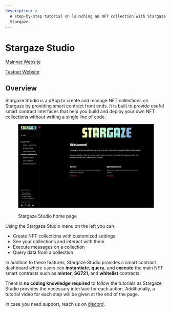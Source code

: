 ```yaml
---
description: >-
  A step-by-step tutorial on launching an NFT collection with Stargaze Studio on
  Stargaze.
---
```


# Stargaze Studio

[Mainnet Website](https://studio.stargaze.zone/)

[Testnet Website](https://studio.publicawesome.dev/)

## Overview

Stargaze Studio is a dApp to create and manage NFT collections on Stargaze by providing smart contract front ends. It is built to provide useful smart contract interfaces that help you build and deploy your own NFT collections without writing a single line of code.

<figure><img src="../../.gitbook/assets/Screen Shot 2022-09-29 at 11.50.37.png" alt=""><figcaption><p>Stargaze Studio home page</p></figcaption></figure>

Using the Stargaze Studio menu on the left you can

* Create NFT collections with customized settings
* See your collections and interact with them
* Execute messages on a collection
* Query data from a collection

In addition to these features, Stargaze Studio provides a smart contract dashboard where users can **instantiate**, **query**, and **execute** the main NFT smart contracts such as **minter**, **SG721**, and **whitelist** contracts.

There is **no coding knowledge required** to follow the tutorials as Stargaze Studio provides the necessary interface for each action. Additionally, a tutorial video for each step will be given at the end of the page.

In case you need support, reach us on [discord](https://discord.com/channels/755548171941445642/1016972688331382794).
